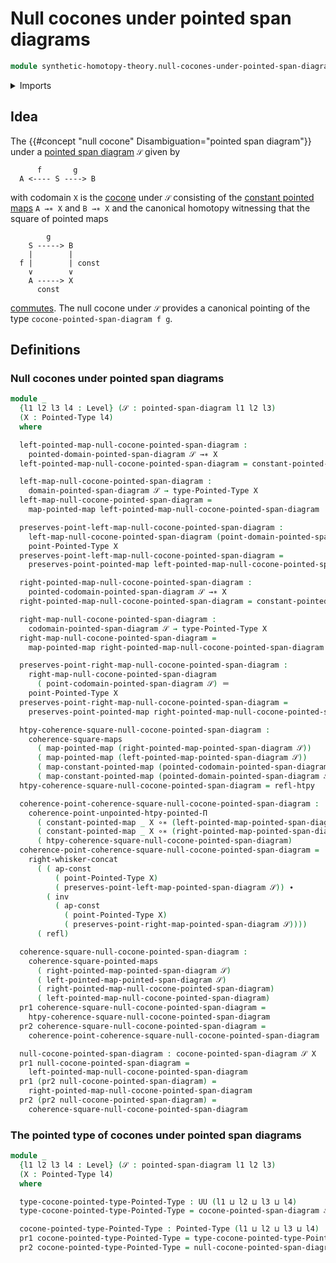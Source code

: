 # Null cocones under pointed span diagrams

```agda
module synthetic-homotopy-theory.null-cocones-under-pointed-span-diagrams where
```

<details><summary>Imports</summary>

```agda
open import foundation.action-on-identifications-functions
open import foundation.commuting-squares-of-maps
open import foundation.dependent-pair-types
open import foundation.homotopies
open import foundation.identity-types
open import foundation.universe-levels
open import foundation.whiskering-identifications-concatenation

open import structured-types.commuting-squares-of-pointed-maps
open import structured-types.constant-pointed-maps
open import structured-types.pointed-homotopies
open import structured-types.pointed-maps
open import structured-types.pointed-span-diagrams
open import structured-types.pointed-types

open import synthetic-homotopy-theory.cocones-under-pointed-span-diagrams
```

</details>

## Idea

The {{#concept "null cocone" Disambiguation="pointed span diagram"}} under a
[pointed span diagram](structured-types.pointed-span-diagrams.md) `𝒮` given by

```text
      f       g
  A <---- S ----> B
```

with codomain `X` is the
[cocone](synthetic-homotopy-theory.cocones-under-pointed-span-diagrams.md) under
`𝒮` consisting of the
[constant pointed maps](structured-types.constant-pointed-maps.md) `A →∗ X` and
`B →∗ X` and the canonical homotopy witnessing that the square of pointed maps

```text
        g
    S -----> B
    |        |
  f |        | const
    ∨        ∨
    A -----> X
      const
```

[commutes](structured-types.commuting-squares-of-pointed-maps.md). The null
cocone under `𝒮` provides a canonical pointing of the type
`cocone-pointed-span-diagram f g`.

## Definitions

### Null cocones under pointed span diagrams

```agda
module _
  {l1 l2 l3 l4 : Level} (𝒮 : pointed-span-diagram l1 l2 l3)
  (X : Pointed-Type l4)
  where

  left-pointed-map-null-cocone-pointed-span-diagram :
    pointed-domain-pointed-span-diagram 𝒮 →∗ X
  left-pointed-map-null-cocone-pointed-span-diagram = constant-pointed-map _ X

  left-map-null-cocone-pointed-span-diagram :
    domain-pointed-span-diagram 𝒮 → type-Pointed-Type X
  left-map-null-cocone-pointed-span-diagram =
    map-pointed-map left-pointed-map-null-cocone-pointed-span-diagram

  preserves-point-left-map-null-cocone-pointed-span-diagram :
    left-map-null-cocone-pointed-span-diagram (point-domain-pointed-span-diagram 𝒮) ＝
    point-Pointed-Type X
  preserves-point-left-map-null-cocone-pointed-span-diagram =
    preserves-point-pointed-map left-pointed-map-null-cocone-pointed-span-diagram

  right-pointed-map-null-cocone-pointed-span-diagram :
    pointed-codomain-pointed-span-diagram 𝒮 →∗ X
  right-pointed-map-null-cocone-pointed-span-diagram = constant-pointed-map _ X

  right-map-null-cocone-pointed-span-diagram :
    codomain-pointed-span-diagram 𝒮 → type-Pointed-Type X
  right-map-null-cocone-pointed-span-diagram =
    map-pointed-map right-pointed-map-null-cocone-pointed-span-diagram

  preserves-point-right-map-null-cocone-pointed-span-diagram :
    right-map-null-cocone-pointed-span-diagram
      ( point-codomain-pointed-span-diagram 𝒮) ＝
    point-Pointed-Type X
  preserves-point-right-map-null-cocone-pointed-span-diagram =
    preserves-point-pointed-map right-pointed-map-null-cocone-pointed-span-diagram

  htpy-coherence-square-null-cocone-pointed-span-diagram :
    coherence-square-maps
      ( map-pointed-map (right-pointed-map-pointed-span-diagram 𝒮))
      ( map-pointed-map (left-pointed-map-pointed-span-diagram 𝒮))
      ( map-constant-pointed-map (pointed-codomain-pointed-span-diagram 𝒮) X)
      ( map-constant-pointed-map (pointed-domain-pointed-span-diagram 𝒮) X)
  htpy-coherence-square-null-cocone-pointed-span-diagram = refl-htpy

  coherence-point-coherence-square-null-cocone-pointed-span-diagram :
    coherence-point-unpointed-htpy-pointed-Π
      ( constant-pointed-map _ X ∘∗ (left-pointed-map-pointed-span-diagram 𝒮))
      ( constant-pointed-map _ X ∘∗ (right-pointed-map-pointed-span-diagram 𝒮))
      ( htpy-coherence-square-null-cocone-pointed-span-diagram)
  coherence-point-coherence-square-null-cocone-pointed-span-diagram =
    right-whisker-concat
      ( ( ap-const
          ( point-Pointed-Type X)
          ( preserves-point-left-map-pointed-span-diagram 𝒮)) ∙
        ( inv
          ( ap-const
            ( point-Pointed-Type X)
            ( preserves-point-right-map-pointed-span-diagram 𝒮))))
      ( refl)

  coherence-square-null-cocone-pointed-span-diagram :
    coherence-square-pointed-maps
      ( right-pointed-map-pointed-span-diagram 𝒮)
      ( left-pointed-map-pointed-span-diagram 𝒮)
      ( right-pointed-map-null-cocone-pointed-span-diagram)
      ( left-pointed-map-null-cocone-pointed-span-diagram)
  pr1 coherence-square-null-cocone-pointed-span-diagram =
    htpy-coherence-square-null-cocone-pointed-span-diagram
  pr2 coherence-square-null-cocone-pointed-span-diagram =
    coherence-point-coherence-square-null-cocone-pointed-span-diagram

  null-cocone-pointed-span-diagram : cocone-pointed-span-diagram 𝒮 X
  pr1 null-cocone-pointed-span-diagram =
    left-pointed-map-null-cocone-pointed-span-diagram
  pr1 (pr2 null-cocone-pointed-span-diagram) =
    right-pointed-map-null-cocone-pointed-span-diagram
  pr2 (pr2 null-cocone-pointed-span-diagram) =
    coherence-square-null-cocone-pointed-span-diagram
```

### The pointed type of cocones under pointed span diagrams

```agda
module _
  {l1 l2 l3 l4 : Level} (𝒮 : pointed-span-diagram l1 l2 l3)
  (X : Pointed-Type l4)
  where

  type-cocone-pointed-type-Pointed-Type : UU (l1 ⊔ l2 ⊔ l3 ⊔ l4)
  type-cocone-pointed-type-Pointed-Type = cocone-pointed-span-diagram 𝒮 X

  cocone-pointed-type-Pointed-Type : Pointed-Type (l1 ⊔ l2 ⊔ l3 ⊔ l4)
  pr1 cocone-pointed-type-Pointed-Type = type-cocone-pointed-type-Pointed-Type
  pr2 cocone-pointed-type-Pointed-Type = null-cocone-pointed-span-diagram 𝒮 X
```
